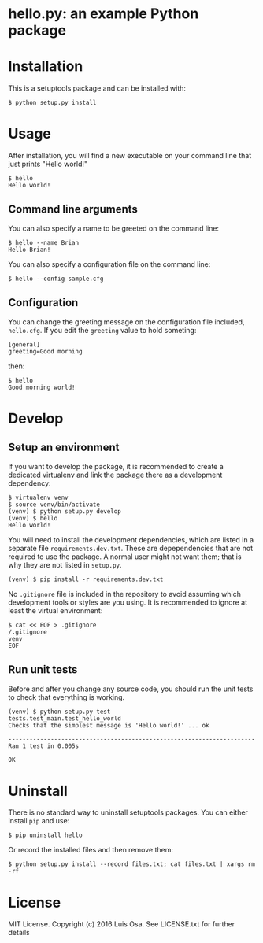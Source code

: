 hello.py: an example Python package
===================================

# Installation

This is a setuptools package and can be installed with:

    $ python setup.py install

# Usage

After installation, you will find a new executable on your command line that
just prints "Hello world!"

    $ hello
    Hello world!

## Command line arguments

You can also specify a name to be greeted on the command line:

    $ hello --name Brian
    Hello Brian!

You can also specify a configuration file on the command line:

    $ hello --config sample.cfg

## Configuration

You can change the greeting message on the configuration file included,
`hello.cfg`. If you edit the `greeting` value to hold someting:

    [general]
    greeting=Good morning

then:

    $ hello
    Good morning world!

# Develop

## Setup an environment

If you want to develop the package, it is recommended to create a dedicated
virtualenv and link the package there as a development dependency: 

    $ virtualenv venv
    $ source venv/bin/activate
    (venv) $ python setup.py develop
    (venv) $ hello
    Hello world!

You will need to install the development dependencies, which are listed in a
separate file `requirements.dev.txt`. These are depependencies that are not
required to use the package. A normal user might not want them; that is why
they are not listed in `setup.py`.

    (venv) $ pip install -r requirements.dev.txt

No `.gitignore` file is included in the repository to avoid assuming which
development tools or styles are you using. It is recommended to ignore at least
the virtual environment:

    $ cat << EOF > .gitignore
    /.gitignore
    venv
    EOF

## Run unit tests

Before and after you change any source code, you should run the unit tests to
check that everything is working. 

    (venv) $ python setup.py test
    tests.test_main.test_hello_world
    Checks that the simplest message is 'Hello world!' ... ok
    
    ----------------------------------------------------------------------
    Ran 1 test in 0.005s
    
    OK

# Uninstall

There is no standard way to uninstall setuptools packages. You can either
install `pip` and use:

    $ pip uninstall hello

Or record the installed files and then remove them:

    $ python setup.py install --record files.txt; cat files.txt | xargs rm -rf

# License

MIT License. Copyright (c) 2016 Luis Osa. See LICENSE.txt for further details
